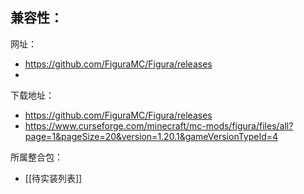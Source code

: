兼容性：
- 

网址：
- https://github.com/FiguraMC/Figura/releases
- 

下载地址：
- https://github.com/FiguraMC/Figura/releases
- https://www.curseforge.com/minecraft/mc-mods/figura/files/all?page=1&pageSize=20&version=1.20.1&gameVersionTypeId=4

所属整合包：
- [[待实装列表]]